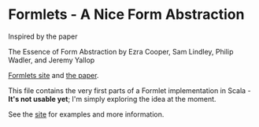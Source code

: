 # Formlets - A Nice Form Abstraction

Inspired by the paper

The Essence of Form Abstraction by
Ezra Cooper, Sam Lindley, Philip Wadler, and Jeremy Yallop

[Formlets site](http://groups.inf.ed.ac.uk/links/formlets/) and [the paper](http://groups.inf.ed.ac.uk/links/papers/formlets-essence.pdf).

This file contains the very first parts of a Formlet implementation
in Scala - **It's not usable yet**; I'm simply exploring the idea
at the moment.

See the [site](http://lift-formlets.mads379.cloudbees.net/) for examples and more information.